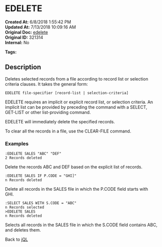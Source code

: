 # EDELETE

**Created At:** 6/8/2018 1:55:42 PM  
**Updated At:** 7/13/2018 10:09:16 AM  
**Original Doc:** [edelete](https://docs.jbase.com/46350-jql/edelete)  
**Original ID:** 321314  
**Internal:** No  

**Tags:**
<badge text='jql' vertical='middle'/>

## Description

Deletes selected records from a file according to record list or selection criteria clauses. It takes the general form:

```
EDELETE file-specifier [record-list | selection-criteria]
```

EDELETE requires an implicit or explicit record list, or selection criteria. An implicit list can be provided by preceding the command with a SELECT, GET-LIST or other list-providing command.

EDELETE will immediately delete the specified records.

To clear all the records in a file, use the CLEAR-FILE command.

### Examples

```
:EDELETE SALES "ABC" "DEF"
2 Records deleted
```

Delete the records ABC and DEF based on the explicit list of records.

```
:EDELETE SALES IF P.CODE = "GHI]"
n Records deleted
```

Delete all records in the SALES file in which the P.CODE field starts with GHI.

```
:SELECT SALES WITH S.CODE = "ABC"
n Records selected
>EDELETE SALES
n Records deleted
```

Selects all records in the SALES file in which the S.CODE field contains ABC, and deletes them.

Back to [jQL](jbase-query-language-jql-)
